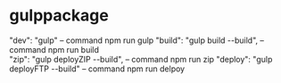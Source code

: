 # gulppackage

  "dev": "gulp" – command npm run gulp
  "build": "gulp build --build", – command npm run build <br>
  "zip": "gulp deployZIP --build", – command npm run zip
  "deploy": "gulp deployFTP --build" – command npm run delpoy
  
  
